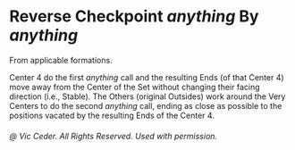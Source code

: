 
# Reverse Checkpoint *anything* By *anything*

From applicable formations.

Center 4 do the first *anything* call and the resulting Ends
(of that Center 4) move away from the Center of the Set
without changing their facing direction (i.e., Stable).
The Others (original Outsides) work around the Very Centers
to do the second *anything* call,
ending as close as possible to the positions
vacated by the resulting Ends of the Center 4.

###### @ Vic Ceder. All Rights Reserved.  Used with permission.
